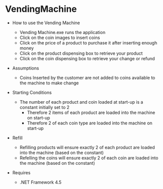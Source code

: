 # VendingMachine

* How to use the Vending Machine
  * Vending Machine.exe runs the application
  * Click on the coin images to insert coins
  * Click on the price of a product to purchase it after inserting enough money
  * Click on the product dispensing box to retrieve your product
  * Click on the coin dispensing box to retrieve your change or refund

* Assumptions
  * Coins Inserted by the customer are not added to coins available to the machine to make change
  
* Starting Conditions
  * The number of each product and coin loaded at start-up is a constant initially set to 2
    * Therefore 2 items of each product are loaded into the machine on start-up
    * Therefore 2 of each coin type are loaded into the machine on start-up
  
* Refill
  * Refilling products will ensure exactly 2 of each product are loaded into the machine (based on the constant)
  * Refelling the coins will ensure exactly 2 of each coin are loaded into the machine (based on the constant)
  
* Requires
  * .NET Framework 4.5
